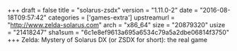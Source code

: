 +++
draft = false
title = "solarus-zsdx"
version = "1.11.0-2"
date = "2016-08-18T09:57:42"
categories = ['games-extra']
upstreamurl = "http://www.zelda-solarus.com"
arch = "x86_64"
size = "20879320"
usize = "21418247"
sha1sum = "6c1e8ef9613a695a6534c79a5a2dbe06814f3750"
+++
Zelda: Mystery of Solarus DX (or ZSDX for short): the real game